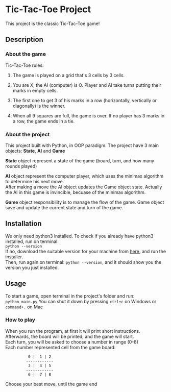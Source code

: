 # Tic-Tac-Toe Project 
This project is the classic Tic-Tac-Toe game!

## Description
### About the game
Tic-Tac-Toe rules:
1. The game is played on a grid that's 3 cells by 3 cells.

2. You are X, the AI (computer) is O. Player and AI take turns putting their marks in empty cells.

3. The first one to get 3 of his marks in a row (horizontally, vertically or diagonally) is the winner.

4. When all 9 squares are full, the game is over. If no player has 3 marks in a row, the game ends in a tie.
### About the project
This project built with Python, in OOP paradigm. 
The project have 3 main objects: **State**, **AI** and **Game**   

**State** object represent a state of the game (board, turn, and how many rounds played)   

**AI** object represent the computer player, which uses the minimax algorithm to determine his next move.  
After making a move the AI object updates the Game object state. 
Actually the AI in this game is invincible, becuase of the minimax algorithm.

**Game** object responsibility is to manage the flow of the game. Game object save and update the current state and turn of the game.


## Installation
We only need python3 installed.
To check if you already have python3 installed, run on terminal:  
`python --version`  
If no, download the suitable version for your machine from [here](https://www.python.org/downloads/), and run the installer.  
Then, run again on terminal: `python --version`, and it should show you the version you just installed.


## Usage
To start a game, open terminal in the project's folder and run:  
`python main.py`
You can shut it down by pressing `ctrl+c` on Windows or `command+.` on Mac 
### How to play
When you run the program, at first it will print short instructions.  
Afterwards, the board will be printed, and the game will start.  
Each turn, you will be asked to choose a number in range (0-8)  
Each number represented cell from the game board:  

              0 |  1 | 2  
             ------------
              3 |  4 | 5  
             ------------
              6 |  7 | 8   

Choose your best move, until the game end
